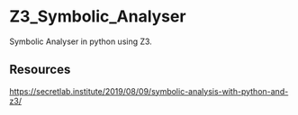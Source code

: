 # Z3_Symbolic_Analyser

Symbolic Analyser in python using Z3.

## Resources
https://secretlab.institute/2019/08/09/symbolic-analysis-with-python-and-z3/
